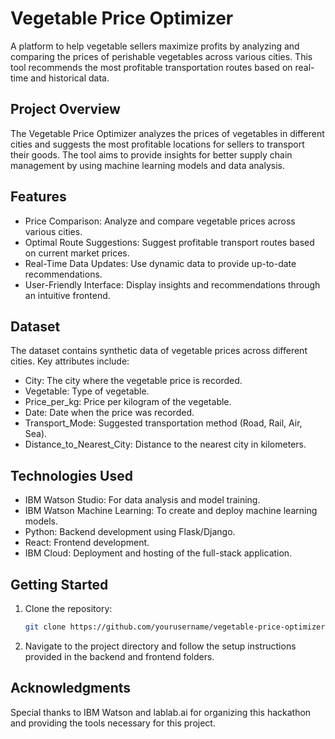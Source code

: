 # Vegetable Price Optimizer

A platform to help vegetable sellers maximize profits by analyzing and comparing the prices of perishable vegetables across various cities. This tool recommends the most profitable transportation routes based on real-time and historical data.

## Project Overview

The Vegetable Price Optimizer analyzes the prices of vegetables in different cities and suggests the most profitable locations for sellers to transport their goods. The tool aims to provide insights for better supply chain management by using machine learning models and data analysis.

## Features

- Price Comparison: Analyze and compare vegetable prices across various cities.
- Optimal Route Suggestions: Suggest profitable transport routes based on current market prices.
- Real-Time Data Updates: Use dynamic data to provide up-to-date recommendations.
- User-Friendly Interface: Display insights and recommendations through an intuitive frontend.

## Dataset

The dataset contains synthetic data of vegetable prices across different cities. Key attributes include:

- City: The city where the vegetable price is recorded.
- Vegetable: Type of vegetable.
- Price_per_kg: Price per kilogram of the vegetable.
- Date: Date when the price was recorded.
- Transport_Mode: Suggested transportation method (Road, Rail, Air, Sea).
- Distance_to_Nearest_City: Distance to the nearest city in kilometers.

## Technologies Used

- IBM Watson Studio: For data analysis and model training.
- IBM Watson Machine Learning: To create and deploy machine learning models.
- Python: Backend development using Flask/Django.
- React: Frontend development.
- IBM Cloud: Deployment and hosting of the full-stack application.

## Getting Started

1. Clone the repository:
    ```bash
    git clone https://github.com/yourusername/vegetable-price-optimizer.git
    ```
2. Navigate to the project directory and follow the setup instructions provided in the backend and frontend folders.

## Acknowledgments

Special thanks to IBM Watson and lablab.ai for organizing this hackathon and providing the tools necessary for this project.

